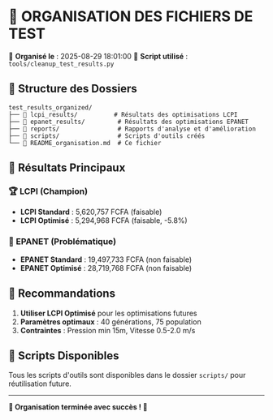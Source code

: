 # 📁 ORGANISATION DES FICHIERS DE TEST

📅 **Organisé le** : 2025-08-29 18:01:00
🔧 **Script utilisé** : `tools/cleanup_test_results.py`

## 📂 Structure des Dossiers

```
test_results_organized/
├── 📁 lcpi_results/          # Résultats des optimisations LCPI
├── 📁 epanet_results/         # Résultats des optimisations EPANET
├── 📁 reports/                # Rapports d'analyse et d'amélioration
├── 📁 scripts/                # Scripts d'outils créés
└── 📄 README_organisation.md  # Ce fichier
```

## 🎯 Résultats Principaux

### 🏆 LCPI (Champion)
- **LCPI Standard** : 5,620,757 FCFA (faisable)
- **LCPI Optimisé** : 5,294,968 FCFA (faisable, -5.8%)

### 🥈 EPANET (Problématique)
- **EPANET Standard** : 19,497,733 FCFA (non faisable)
- **EPANET Optimisé** : 28,719,768 FCFA (non faisable)

## 🚀 Recommandations

1. **Utiliser LCPI Optimisé** pour les optimisations futures
2. **Paramètres optimaux** : 40 générations, 75 population
3. **Contraintes** : Pression min 15m, Vitesse 0.5-2.0 m/s

## 🔧 Scripts Disponibles

Tous les scripts d'outils sont disponibles dans le dossier `scripts/` pour réutilisation future.

---
**🎯 Organisation terminée avec succès ! 🎉**

